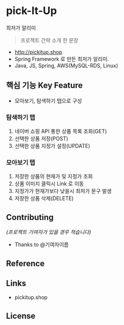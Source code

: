 # pick-It-Up
 최저가 알리미


> 프로젝트 간략 소개 한 문장 
- http://pickitup.shop
- Spring Framework 로 만든 최저가 알리미.
- Java, JS, Spring, AWS(MySQL-RDS, Linux)

## 핵심 기능  Key Feature
- 모아보기, 탐색하기 탭으로 구성 

### 탐색하기 탭         
 1. 네이버 쇼핑 API 통한 상품 목록 조회(GET)
 2. 선택한 상품 저장(POST)
 3. 선택한 상품 지정가 설정(UPDATE)
 
### 모아보기 탭
 1. 저장한 상품의 현재가 및 지정가 조회
 2. 상품 이미지 클릭시 Link 로 이동
 3. 지정가가 현재가보다 낮을시 최저가 문구 발생
 4. 저장한 상품 삭제(DELETE)
 

## Contributing
*(프로젝트 기여자가 있을 경우 적습니다)*
- Thanks to @기여자이름

## Reference

## Links
- pickitup.shop

## License
